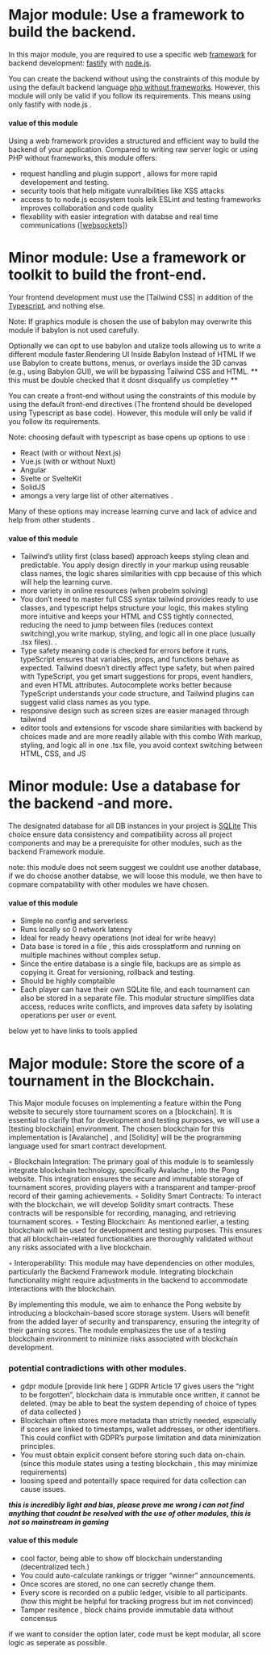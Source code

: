 # Major module: Use a framework to build the backend.
In this major module, you are required to use a specific web <a href="Definitions.md#frameworks " title="software framework that is designed to support the development of web applications ">framework</a> for backend
development:  [fastify](fastify.md)  with [node.js](node_js.md).

You can create the backend without using the constraints of this
module by using the default backend language [php without frameworks](small_frameworks.md). However, this module will only be valid if you
follow its requirements. This means using only fastify with node.js . 

#### value of this module 

Using a web framework  provides a structured and efficient way to build the backend of your application. Compared to writing raw server logic or using PHP without frameworks, this module offers:

- request handling and plugin support , allows for more rapid developement and testing.
- security tools that help mitigate vunralbilities like XSS attacks
- access to to node.js ecosystem tools leik ESLint and testing frameworks improves collaboration and code quality
- flexability with easier integration with databse and real time communications (<a href="Definitions.md#websockets " title="  a communication protocol that provides a persistent, bidirectional, full-duplex channel over a single TCP connection">[websockets]</a>)

 
# Minor module: Use a framework or toolkit to build the front-end.
Your frontend development must use the [Tailwind CSS] in addition of the [Typescript](typescript.md), and nothing else.

Note: If graphics module is chosen the use of babylon may overwrite this module if babylon is not used carefully.

Optionally we can opt to use babylon and utalize tools allowing us to write a different module faster.Rendering UI Inside Babylon Instead of HTML
If we use Babylon to create buttons, menus, or overlays inside the 3D canvas (e.g., using Babylon GUI), we will be bypassing Tailwind CSS and HTML.
** this must be double checked that it dosnt disqualify us completley **


You can create a front-end without using the constraints of this
module by using the default front-end directives (The frontend should be developed using Typescript as base code). However, this module will only be valid if you follow its requirements.

Note: choosing default with typescript as base opens up options to use :

- React (with or without Next.js)
- Vue.js (with or without Nuxt)
- Angular
- Svelte or SvelteKit
- SolidJS
- amongs a very large list of other alternatives .

Many of these options may increase learning curve and lack of advice and help from other students .

#### value of this module
- Tailwind’s utility first (class based) approach keeps styling clean and predictable. You apply design directly in your markup using reusable class names, the logic shares similarities with cpp because of this which will help the learning curve.
- more variety in online resources (when probelm solving)
- You don’t need to master full CSS syntax tailwind provides ready to use classes, and typescript helps structure your logic, this makes styling more intuitive and keeps your HTML and CSS tightly connected, reducing the need to jump between files (reduces context switching),you write markup, styling, and logic all in one place (usually .tsx files). .
- Type safety meaning code is checked for errors before it runs, typeScript ensures that variables, props, and functions behave as expected. Tailwind doesn’t directly affect type safety, but when paired with TypeScript, you get smart suggestions for props, event handlers, and even HTML attributes. Autocomplete works better because TypeScript understands your code structure, and Tailwind plugins can suggest valid class names as you type.
- responsive design such as screen sizes are easier managed through tailwind
- editor tools and extensions for vscode share similarities with backend by choices made and are more readily ailable with this combo 
With markup, styling, and logic all in one .tsx file, you avoid context switching between HTML, CSS, and JS

# Minor module: Use a database for the backend -and more.
The designated database for all DB instances in your project is [SQLite](sqllite.md) This choice
ensure data consistency and compatibility across all project components and may
be a prerequisite for other modules, such as the backend Framework module.

note: this module does not seem suggest we couldnt use another database, if we do choose another databse, we will loose this module, we then have to copmare compatability with other modules we have chosen. 

#### value of this module 
- Simple no config and serverless
- Runs locally so 0 network latency
- Ideal for ready heavy operations (not ideal for write heavy)
- Data base is tored in a file , this aids crossplatform and running on multiple machines without complex setup.
- Since the entire database is a single file, backups are as simple as copying it. Great for versioning, rollback and testing.
- Should be highly comptaible
- Each player can have their own SQLite file, and each tournament can also be stored in a separate file. This modular structure simplifies data access, reduces write conflicts, and improves data safety by isolating operations per user or event.

below yet to have links to tools applied
# Major module: Store the score of a tournament in the Blockchain.
This Major module focuses on implementing a feature within the Pong website to
securely store tournament scores on a [blockchain]. It is essential to clarify that for
development and testing purposes, we will use a [testing blockchain] environment.
The chosen blockchain for this implementation is [Avalanche] , and [Solidity] will be
the programming language used for smart contract development.

◦ Blockchain Integration: The primary goal of this module is to seamlessly integrate blockchain technology, specifically Avalache , into the Pong website.
This integration ensures the secure and immutable storage of tournament
scores, providing players with a transparent and tamper-proof record of their
gaming achievements.
◦ Solidity Smart Contracts: To interact with the blockchain, we will develop
Solidity smart contracts. These contracts will be responsible for recording,
managing, and retrieving tournament scores.
◦ Testing Blockchain: As mentioned earlier, a testing blockchain will be used for
development and testing purposes. This ensures that all blockchain-related
functionalities are thoroughly validated without any risks associated with a
live blockchain.

◦ Interoperability: This module may have dependencies on other modules, particularly the Backend Framework module. Integrating blockchain functionality
might require adjustments in the backend to accommodate interactions with
the blockchain.

By implementing this module, we aim to enhance the Pong website by introducing
a blockchain-based score storage system. Users will benefit from the added layer
of security and transparency, ensuring the integrity of their gaming scores. The
module emphasizes the use of a testing blockchain environment to minimize risks
associated with blockchain development.


### potential contradictions with other modules.
- gdpr module [provide link here ] GDPR Article 17 gives users the “right to be forgotten”, blockchain data is immutable once written, it cannot be deleted. (may be able to beat the system depending of choice of types of data collected )
- Blockchain often stores more metadata than strictly needed, especially if scores are linked to timestamps, wallet addresses, or other identifiers.
This could conflict with GDPR’s purpose limitation and data minimization principles.
- You must obtain explicit consent before storing such data on-chain. (since this module states using a testing blockchain , this may minimize requirements)
- loosing speed and potentailly space required for data collection can cause issues.

***this is incredibly light and bias, please prove me wrong i can not find anything that coudnt be resolved with the use of other modules, this is not so mainstream in gaming***
#### value of this module 
- cool factor, being able to show off blockchain understanding (decentralized tech.)
- You could auto-calculate rankings or trigger “winner” announcements.
- Once scores are stored, no one can secretly change them.
- Every score is recorded on a public ledger, visible to all participants. (how this might be helpful for tracking progress but im not convinced)
- Tamper resitence , block chains provide immutable data without concensus

if we want to consider the option later, code must be kept modular, all score logic as seperate as possible. 


